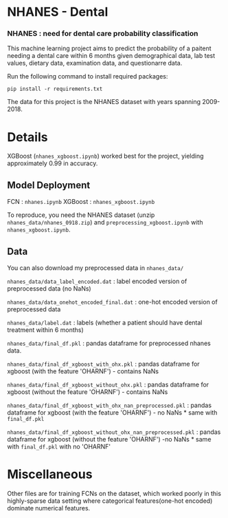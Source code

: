 # NHANES - Dental
### NHANES : need for dental care probability classification

This machine learning project aims to predict the probability of a paitent needing a dental care within 6 months given demographical data, lab test values, dietary data, examination data, and questionarre data.

Run the following command to install required packages:

```
pip install -r requirements.txt
```

The data for this project is the NHANES dataset with years spanning 2009-2018.

# Details
XGBoost (`nhanes_xgboost.ipynb`) worked best for the project, yielding approximately 0.99 in accuracy.

## Model Deployment
FCN : `nhanes.ipynb`
XGBoost : `nhanes_xgboost.ipynb`

To reproduce, you need the NHANES dataset (unzip `nhanes_data/nhanes_0918.zip`)
and `preprocessing_xgboost.ipynb` with `nhanes_xgboost.ipynb`.

## Data
You can also download my preprocessed data in `nhanes_data/`

`nhanes_data/data_label_encoded.dat` : label encoded version of preprocessed data (no NaNs)

`nhanes_data/data_onehot_encoded_final.dat` : one-hot encoded version of preprocessed data

`nhanes_data/label.dat` : labels (whether a patient should have dental treatment within 6 months)


`nhanes_data/final_df.pkl` : pandas dataframe for preprocessed nhanes data.

`nhanes_data/final_df_xgboost_with_ohx.pkl` : pandas dataframe for xgboost (with the feature 'OHARNF') - contains NaNs

`nhanes_data/final_df_xgboost_without_ohx.pkl` : pandas dataframe for xgboost (without the feature 'OHARNF') - contains NaNs

`nhanes_data/final_df_xgboost_with_ohx_nan_preprocessed.pkl` : pandas dataframe for xgboost (with the feature 'OHARNF') - no NaNs * same with `final_df.pkl`

`nhanes_data/final_df_xgboost_without_ohx_nan_preprocessed.pkl` : pandas dataframe for xgboost (without the feature 'OHARNF') -no NaNs * same with `final_df.pkl` with no 'OHARNF'




# Miscellaneous

Other files are for training FCNs on the dataset, which worked poorly in this highly-sparse data setting where categorical features(one-hot encoded) dominate numerical features.

